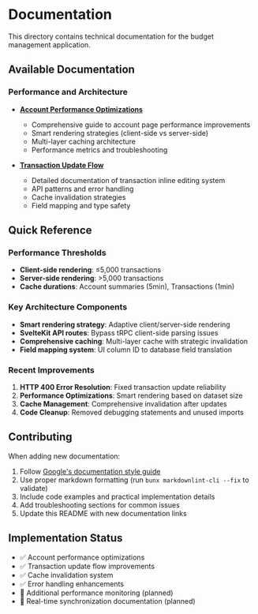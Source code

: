# Documentation

This directory contains technical documentation for the budget management application.

## Available Documentation

### Performance and Architecture

- **[Account Performance Optimizations](./account-performance-optimizations.md)**
  - Comprehensive guide to account page performance improvements
  - Smart rendering strategies (client-side vs server-side)
  - Multi-layer caching architecture
  - Performance metrics and troubleshooting

- **[Transaction Update Flow](./transaction-update-flow.md)**
  - Detailed documentation of transaction inline editing system
  - API patterns and error handling
  - Cache invalidation strategies
  - Field mapping and type safety

## Quick Reference

### Performance Thresholds

- **Client-side rendering**: ≤5,000 transactions
- **Server-side rendering**: >5,000 transactions
- **Cache durations**: Account summaries (5min), Transactions (1min)

### Key Architecture Components

- **Smart rendering strategy**: Adaptive client/server-side rendering
- **SvelteKit API routes**: Bypass tRPC client-side parsing issues
- **Comprehensive caching**: Multi-layer cache with strategic invalidation
- **Field mapping system**: UI column ID to database field translation

### Recent Improvements

1. **HTTP 400 Error Resolution**: Fixed transaction update reliability
2. **Performance Optimizations**: Smart rendering based on dataset size
3. **Cache Management**: Comprehensive invalidation after updates
4. **Code Cleanup**: Removed debugging statements and unused imports

## Contributing

When adding new documentation:

1. Follow [Google's documentation style guide](https://google.github.io/styleguide/docguide/style.html)
2. Use proper markdown formatting (run `bunx markdownlint-cli --fix` to validate)
3. Include code examples and practical implementation details
4. Add troubleshooting sections for common issues
5. Update this README with new documentation links

## Implementation Status

- ✅ Account performance optimizations
- ✅ Transaction update flow improvements
- ✅ Cache invalidation system
- ✅ Error handling enhancements
- 🔄 Additional performance monitoring (planned)
- 🔄 Real-time synchronization documentation (planned)